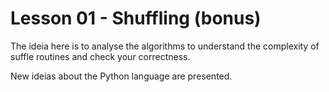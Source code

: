# Lesson 01 - Shuffling (bonus)

The ideia here is to analyse the algorithms to understand the complexity of suffle routines and check your correctness.

New ideias about the Python language are presented.

